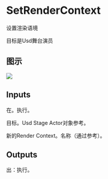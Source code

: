 # SetRenderContext

设置渲染语境

目标是Usd舞台演员

## 图示

![]($-20221218-21211455.png)

## Inputs

在。执行。

目标。Usd Stage Actor对象参考。

新的Render Context。名称（通过参考）。  

## Outputs

出：执行。
